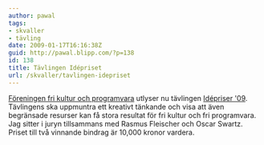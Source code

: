 ```yaml
---
author: pawal
tags:
- skvaller
- tävling
date: 2009-01-17T16:16:38Z
guid: http://pawal.blipp.com/?p=138
id: 138
title: Tävlingen Idépriset
url: /skvaller/tavlingen-idepriset
---
```


<a href="http://www.ffkp.se/">Föreningen fri kultur och
programvara</a> utlyser nu tävlingen <a
href="http://www.idepriset.se/">Idépriser '09</a>. Tävlingens ska
uppmuntra ett kreativt tänkande och visa att även begränsade resurser
kan få stora resultat för fri kultur och fri programvara. Jag sitter i
juryn tillsammans med Rasmus Fleischer och Oscar Swartz. Priset till
två vinnande bindrag är 10,000 kronor vardera.
